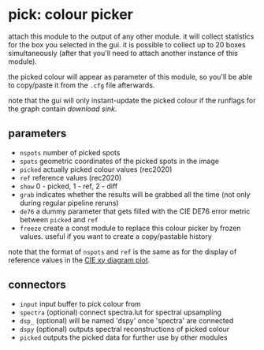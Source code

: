 # pick: colour picker

attach this module to the output of any other module. it will collect
statistics for the box you selected in the gui. it is possible to collect up to
20 boxes simultaneously (after that you'll need to attach another instance of
this module).

the picked colour will appear as parameter of this module, so you'll be able
to copy/paste it from the `.cfg` file afterwards.

note that the gui will only instant-update the picked colour if the runflags
for the graph contain *download sink*.

## parameters

* `nspots` number of picked spots
* `spots` geometric coordinates of the picked spots in the image
* `picked` actually picked colour values (rec2020)
* `ref` reference values (rec2020)
* `show` 0 - picked, 1 - ref, 2 - diff
* `grab` indicates whether the results will be grabbed all the time (not only during regular pipeline reruns)
* `de76` a dummy parameter that gets filled with the CIE DE76 error metric between `picked` and `ref`
* `freeze` create a const module to replace this colour picker by frozen values. useful if you want to create a copy/pastable history

note that the format of `nspots` and `ref` is the same as for
the display of reference values in the [CIE xy diagram plot](../ciediag/readme.md).

## connectors

* `input` input buffer to pick colour from
* `spectra` (optional) connect spectra.lut for spectral upsampling
* `dsp_` (optional) will be named 'dspy' once 'spectra' are connected
* `dspy` (optional) outputs spectral reconstructions of picked colour
* `picked` outputs the picked data for further use by other modules
